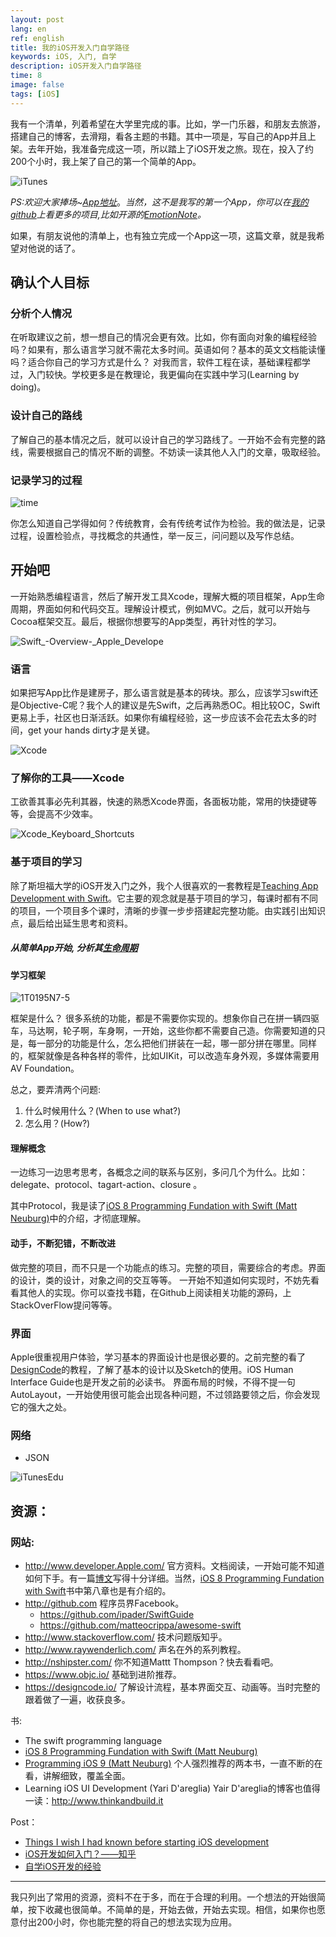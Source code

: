 ```yaml
---
layout: post
lang: en
ref: english
title: 我的iOS开发入门自学路径
keywords: iOS, 入门, 自学
description: iOS开发入门自学路径
time: 8
image: false
tags: [iOS]
---
```


我有一个清单，列着希望在大学里完成的事。比如，学一门乐器，和朋友去旅游，搭建自己的博客，去滑翔，看各主题的书籍。其中一项是，写自己的App并且上架。去年开始，我准备完成这一项，所以踏上了iOS开发之旅。现在，投入了约200个小时，我上架了自己的第一个简单的App。

<!-- more -->


![iTunes](http://7xle3b.com1.z0.glb.clouddn.com/2017-06-21-iTunes.png)



*PS:欢迎大家捧场~[App地址](https://Appsto.re/cn/jnCgbb.i)*。*当然，这不是我写的第一个App，你可以在[我的github](https://github.com/yogayu)上看更多的项目,比如开源的[EmotionNote](https://github.com/Yogayu/EmotionNote)。*


如果，有朋友说他的清单上，也有独立完成一个App这一项，这篇文章，就是我希望对他说的话了。


## 确认个人目标

### 分析个人情况
    
 在听取建议之前，想一想自己的情况会更有效。比如，你有面向对象的编程经验吗？如果有，那么语言学习就不需花太多时间。英语如何？基本的英文文档能读懂吗？适合你自己的学习方式是什么？
对我而言，软件工程在读，基础课程都学过，入门较快。学校更多是在教理论，我更偏向在实践中学习(Learning by doing)。

### 设计自己的路线
    
了解自己的基本情况之后，就可以设计自己的学习路线了。一开始不会有完整的路线，需要根据自己的情况不断的调整。不妨读一读其他人入门的文章，吸取经验。
    
### 记录学习的过程
    
![time](http://7xle3b.com1.z0.glb.clouddn.com/2016-04-01-time.jpg)

你怎么知道自己学得如何？传统教育，会有传统考试作为检验。我的做法是，记录过程，设置检验点，寻找概念的共通性，举一反三，问问题以及写作总结。
    
## 开始吧

一开始熟悉编程语言，然后了解开发工具Xcode，理解大概的项目框架，App生命周期，界面如何和代码交互。理解设计模式，例如MVC。之后，就可以开始与Cocoa框架交互。最后，根据你想要写的App类型，再针对性的学习。

![Swift_-_Overview_-_Apple_Develope](http://7xle3b.com1.z0.glb.clouddn.com/2016-04-01-Swift_-_Overview_-_Apple_Developer.png)

### 语言

如果把写App比作是建房子，那么语言就是基本的砖块。那么，应该学习swift还是Objective-C呢？我个人的建议是先Swift，之后再熟悉OC。相比较OC，Swift更易上手，社区也日渐活跃。如果你有编程经验，这一步应该不会花去太多的时间，get your hands dirty才是关键。

![Xcode](http://7xle3b.com1.z0.glb.clouddn.com/2016-04-01-Xcode.png)

### 了解你的工具——Xcode 
工欲善其事必先利其器，快速的熟悉Xcode界面，各面板功能，常用的快捷键等等，会提高不少效率。

![Xcode_Keyboard_Shortcuts](http://7xle3b.com1.z0.glb.clouddn.com/2016-04-01-Xcode_Keyboard_Shortcuts_pdf%EF%BC%881_%E9%A1%B5%EF%BC%89.png)

### 基于项目的学习
除了斯坦福大学的iOS开发入门之外，我个人很喜欢的一套教程是[Teaching App Development with Swift](http://swifteducation.github.io)。它主要的观念就是基于项目的学习，每课时都有不同的项目，一个项目多个课时，清晰的步骤一步步搭建起完整功能。由实践引出知识点，最后给出延生思考和资料。

##### 从简单App开始, 分析其[生命周期](https://developer.Apple.com/library/ios/documentation/iPhone/Conceptual/iPhoneOSProgrammingGuide/TheAppLifeCycle/TheAppLifeCycle.html#//Apple_ref/doc/uid/TP40007072-CH2-SW1)

#### 学习框架

![1T0195N7-5](http://7xle3b.com1.z0.glb.clouddn.com/2017-06-21-1T0195N7-5.jpg)

框架是什么？
很多系统的功能，都是不需要你实现的。想象你自己在拼一辆四驱车，马达啊，轮子啊，车身啊，一开始，这些你都不需要自己造。你需要知道的只是，每一部分的功能是什么，怎么把他们拼装在一起，哪一部分拼在哪里。同样的，框架就像是各种各样的零件，比如UIKit，可以改造车身外观，多媒体需要用AV Foundation。

总之，要弄清两个问题:
1. 什么时候用什么？(When to use what?)
2. 怎么用？(How?)

#### 理解概念

一边练习一边思考思考，各概念之间的联系与区别，多问几个为什么。比如：delegate、protocol、tagart-action、closure 。

其中Protocol，我是读了[iOS 8 Programming Fundation with Swift (Matt Neuburg)](http://shop.oreilly.com/product/0636920044345.do?sortby=publicationDate)中的介绍，才彻底理解。

#### 动手，不断犯错，不断改进     

做完整的项目，而不只是一个功能点的练习。完整的项目，需要综合的考虑。界面的设计，类的设计，对象之间的交互等等。 一开始不知道如何实现时，不妨先看看其他人的实现。你可以查找书籍，在Github上阅读相关功能的源码，上StackOverFlow提问等等。

### 界面
Apple很重视用户体验，学习基本的界面设计也是很必要的。之前完整的看了[DesignCode](https://designcode.io)的教程，了解了基本的设计以及Sketch的使用。iOS Human Interface Guide也是开发之前的必读书。
界面布局的时候，不得不提一句AutoLayout，一开始使用很可能会出现各种问题，不过领路要领之后，你会发现它的强大之处。

### 网络

- JSON

![iTunesEdu](http://7xle3b.com1.z0.glb.clouddn.com/2017-06-21-iTunesEdu.png)


## 资源：

### 网站:

- http://www.developer.Apple.com/
    官方资料。文档阅读，一开始可能不知道如何下手。有一篇[博文](http://ourcoders.com/thread/show/117/)写得十分详细。当然，[iOS 8 Programming Fundation with Swift](http://www.oreilly.com/pub/au/249)书中第八章也是有介绍的。
- http://github.com
程序员界Facebook。
  - https://github.com/ipader/SwiftGuide
  - https://github.com/matteocrippa/awesome-swift 
- http://www.stackoverflow.com/
技术问题版知乎。
- http://www.raywenderlich.com/
声名在外的系列教程。
- http://nshipster.com/
你不知道Mattt Thompson？快去看看吧。
- https://www.objc.io/
基础到进阶推荐。
- https://designcode.io/
了解设计流程，基本界面交互、动画等。当时完整的跟着做了一遍，收获良多。

书:

- The swift programming language
- [iOS 8 Programming Fundation with Swift (Matt Neuburg)](http://shop.oreilly.com/product/0636920044345.do?sortby=publicationDate)
- [Programming iOS 9 (Matt Neuburg)](http://shop.oreilly.com/product/0636920044352.do?sortby=publicationDate)
个人强烈推荐的两本书，一直不断的在看，讲解细致，覆盖全面。
- Learning iOS UI Development (Yari D'areglia)
Yair D'areglia的博客也值得一读：http://www.thinkandbuild.it

Post：

- [Things I wish I had known before starting iOS development](https://medium.com/ios-os-x-development/things-i-wish-i-had-known-before-starting-ios-development-part-1-421a05e8447e#.91ras6ora)
- [iOS开发如何入门？——知乎](https://www.zhihu.com/question/20264108/answer/30263999)
- [自学iOS开发的经验](http://limboy.me/ios/2014/12/31/learning-ios.html)

---

我只列出了常用的资源，资料不在于多，而在于合理的利用。一个想法的开始很简单，按下收藏也很简单。不简单的是，开始去做，开始去实现。相信，如果你也愿意付出200小时，你也能完整的将自己的想法实现为应用。

